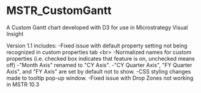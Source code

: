 # MSTR_CustomGantt
A Custom Gantt chart developed with D3 for use in Microstrategy Visual Insight

Version 1.1 includes:
-Fixed issue with default property setting not being recognized in custom properties tab <br\>
-Normalized names for custom properties (i.e. checked box indicates that feature is on, unchecked means off)
-"Month Axis" renamed to "CY Axis".
-"CY Quarter Axis", "FY Quarter Axis", and "FY Axis" are set by default not to show.
-CSS styling changes made to tooltip pop-up window.
-Fixed issue with Drop Zones not working in MSTR 10.3
